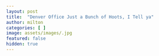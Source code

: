 ```yaml
---
layout: post
title:  "Denver Office Just a Bunch of Hoots, I Tell ya"
author: milton
categories: [ ]
image: assets/images/.jpg
featured: false
hidden: true
---
```

